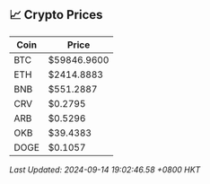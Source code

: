 ## 📈 Crypto Prices

| Coin | Price |
| ---- | ----- |
| BTC | $59846.9600 |
| ETH | $2414.8883 |
| BNB | $551.2887 |
| CRV | $0.2795 |
| ARB | $0.5296 |
| OKB | $39.4383 |
| DOGE | $0.1057 |

_Last Updated: 2024-09-14 19:02:46.58 +0800 HKT_